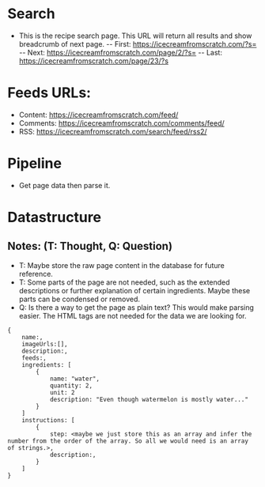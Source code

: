 # Search
- This is the recipe search page. This URL will return all results and show breadcrumb of next page. 
-- First: https://icecreamfromscratch.com/?s=
-- Next: https://icecreamfromscratch.com/page/2/?s=
-- Last: https://icecreamfromscratch.com/page/23/?s

# Feeds URLs:
- Content: https://icecreamfromscratch.com/feed/
- Comments: https://icecreamfromscratch.com/comments/feed/
- RSS: https://icecreamfromscratch.com/search/feed/rss2/

# Pipeline
- Get page data then parse it.

# Datastructure
## Notes: (T: Thought, Q: Question)
- T: Maybe store the raw page content in the database for future reference.
- T: Some parts of the page are not needed, such as the extended descriptions or further explanation of certain ingredients. Maybe these parts can be condensed or removed.
- Q: Is there a way to get the page as plain text? This would make parsing easier. The HTML tags are not needed for the data we are looking for.
```
{
    name:,
    imageUrls:[],
    description:,
    feeds:,
    ingredients: [
        {
            name: "water",
            quantity: 2,
            unit: 2
            description: "Even though watermelon is mostly water..."
        }
    ]
    instructions: [
        {
            step: <maybe we just store this as an array and infer the number from the order of the array. So all we would need is an array of strings.>,
            description:,
        }
    ]
}
```